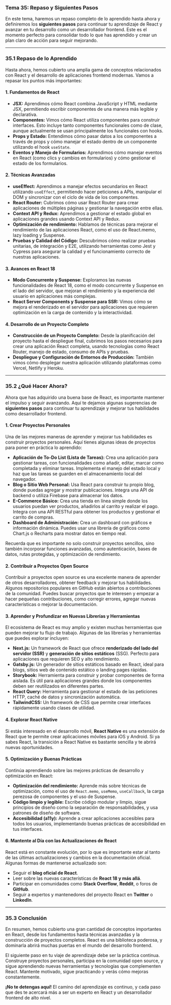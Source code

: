 ### **Tema 35: Repaso y Siguientes Pasos**

En este tema, haremos un repaso completo de lo aprendido hasta ahora y definiremos los **siguientes pasos** para continuar tu aprendizaje de React y avanzar en tu desarrollo como un desarrollador frontend. Este es el momento perfecto para consolidar todo lo que has aprendido y crear un plan claro de acción para seguir mejorando.

---

### **35.1 Repaso de lo Aprendido**

Hasta ahora, hemos cubierto una amplia gama de conceptos relacionados con React y el desarrollo de aplicaciones frontend modernas. Vamos a repasar los puntos más importantes:

#### **1. Fundamentos de React**
- **JSX:** Aprendimos cómo React combina JavaScript y HTML mediante JSX, permitiendo escribir componentes de una manera más legible y declarativa.
- **Componentes:** Vimos cómo React utiliza componentes para construir interfaces. Esto incluye tanto componentes funcionales como de clase, aunque actualmente se usan principalmente los funcionales con hooks.
- **Props y Estado:** Entendimos cómo pasar datos a los componentes a través de props y cómo manejar el estado dentro de un componente utilizando el hook `useState`.
- **Eventos y Manejo de Formularios:** Aprendimos cómo manejar eventos en React (como clics y cambios en formularios) y cómo gestionar el estado de los formularios.

#### **2. Técnicas Avanzadas**
- **useEffect:** Aprendimos a manejar efectos secundarios en React utilizando `useEffect`, permitiendo hacer peticiones a APIs, manipular el DOM y sincronizar con el ciclo de vida de los componentes.
- **React Router:** Cubrimos cómo usar React Router para crear aplicaciones de múltiples páginas y gestionar la navegación entre ellas.
- **Context API y Redux:** Aprendimos a gestionar el estado global en aplicaciones grandes usando Context API y Redux.
- **Optimización de rendimiento:** Hablamos de técnicas para mejorar el rendimiento de las aplicaciones React, como el uso de React.memo, lazy loading y Suspense.
- **Pruebas y Calidad del Código:** Descubrimos cómo realizar pruebas unitarias, de integración y E2E, utilizando herramientas como Jest y Cypress para asegurar la calidad y el funcionamiento correcto de nuestras aplicaciones.

#### **3. Avances en React 18**
- **Modo Concurrente y Suspense:** Exploramos las nuevas funcionalidades de React 18, como el modo concurrente y Suspense en el lado del servidor, que mejoran el rendimiento y la experiencia del usuario en aplicaciones más complejas.
- **React Server Components y Suspense para SSR:** Vimos cómo se mejora el renderizado en el servidor para aplicaciones que requieren optimización en la carga de contenido y la interactividad.

#### **4. Desarrollo de un Proyecto Completo**
- **Construcción de un Proyecto Completo:** Desde la planificación del proyecto hasta el despliegue final, cubrimos los pasos necesarios para crear una aplicación React completa, usando tecnologías como React Router, manejo de estado, consumo de APIs y pruebas.
- **Despliegue y Configuración de Entornos de Producción:** También vimos cómo desplegar nuestra aplicación utilizando plataformas como Vercel, Netlify y Heroku.

---

### **35.2 ¿Qué Hacer Ahora?**

Ahora que has adquirido una buena base de React, es importante mantener el impulso y seguir avanzando. Aquí te dejamos algunas sugerencias de **siguientes pasos** para continuar tu aprendizaje y mejorar tus habilidades como desarrollador frontend.

#### **1. Crear Proyectos Personales**
Una de las mejores maneras de aprender y mejorar tus habilidades es construir proyectos personales. Aquí tienes algunas ideas de proyectos para poner en práctica lo aprendido:

- **Aplicación de To-Do List (Lista de Tareas):** Crea una aplicación para gestionar tareas, con funcionalidades como añadir, editar, marcar como completada y eliminar tareas. Implementa el manejo del estado local y haz que las tareas se guarden en el almacenamiento local del navegador.
- **Blog o Sitio Web Personal:** Usa React para construir tu propio blog, donde puedas agregar y mostrar publicaciones. Integra una API de backend o utiliza Firebase para almacenar los datos.
- **E-Commerce Básico:** Crea una tienda en línea simple donde los usuarios puedan ver productos, añadirlos al carrito y realizar el pago. Integra con una API RESTful para obtener los productos y gestionar el carrito de compras.
- **Dashboard de Administración:** Crea un dashboard con gráficos e información dinámica. Puedes usar una librería de gráficos como Chart.js o Recharts para mostrar datos en tiempo real.
  
Recuerda que es importante no solo construir proyectos sencillos, sino también incorporar funciones avanzadas, como autenticación, bases de datos, rutas protegidas, y optimización de rendimiento.

#### **2. Contribuir a Proyectos Open Source**
Contribuir a proyectos open source es una excelente manera de aprender de otros desarrolladores, obtener feedback y mejorar tus habilidades. Algunos repositorios populares en GitHub están abiertos a contribuciones de la comunidad. Puedes buscar proyectos que te interesen y empezar a hacer pequeñas contribuciones, como corregir errores, agregar nuevas características o mejorar la documentación.

#### **3. Aprender y Profundizar en Nuevas Librerías y Herramientas**
El ecosistema de React es muy amplio y existen muchas herramientas que pueden mejorar tu flujo de trabajo. Algunas de las librerías y herramientas que puedes explorar incluyen:

- **Next.js:** Un framework de React que ofrece **renderizado del lado del servidor (SSR)** y **generación de sitios estáticos** (SSG). Perfecto para aplicaciones que requieren SEO y alto rendimiento.
- **Gatsby.js:** Un generador de sitios estáticos basado en React, ideal para blogs, sitios web de contenido estático o landing pages rápidas.
- **Storybook:** Herramienta para construir y probar componentes de forma aislada. Es útil para aplicaciones grandes donde los componentes deben ser reutilizados en diferentes partes.
- **React Query:** Herramienta para gestionar el estado de las peticiones HTTP, caché de datos y sincronización automática.
- **TailwindCSS:** Un framework de CSS que permite crear interfaces rápidamente usando clases de utilidad.

#### **4. Explorar React Native**
Si estás interesado en el desarrollo móvil, **React Native** es una extensión de React que te permite crear aplicaciones móviles para iOS y Android. Si ya sabes React, la transición a React Native es bastante sencilla y te abrirá nuevas oportunidades.

#### **5. Optimización y Buenas Prácticas**
Continúa aprendiendo sobre las mejores prácticas de desarrollo y optimización en React:

- **Optimización del rendimiento:** Aprende más sobre técnicas de optimización, como el uso de `React.memo`, `useMemo`, `useCallback`, la carga perezosa de componentes y el uso de Suspense.
- **Código limpio y legible:** Escribe código modular y limpio, sigue principios de diseño como la separación de responsabilidades, y usa patrones de diseño de software.
- **Accesibilidad (a11y):** Aprende a crear aplicaciones accesibles para todos los usuarios, implementando buenas prácticas de accesibilidad en tus interfaces.

#### **6. Mantente al Día con las Actualizaciones de React**
React está en constante evolución, por lo que es importante estar al tanto de las últimas actualizaciones y cambios en la documentación oficial. Algunas formas de mantenerse actualizado son:

- Seguir el **blog oficial de React**.
- Leer sobre las nuevas características de **React 18 y más allá**.
- Participar en comunidades como **Stack Overflow**, **Reddit**, o foros de **GitHub**.
- Seguir a expertos y mantenedores del proyecto React en **Twitter** o **LinkedIn**.

---

### **35.3 Conclusión**

En resumen, hemos cubierto una gran cantidad de conceptos importantes en React, desde los fundamentos hasta técnicas avanzadas y la construcción de proyectos completos. React es una biblioteca poderosa, y dominarla abrirá muchas puertas en el mundo del desarrollo frontend.

El siguiente paso en tu viaje de aprendizaje debe ser la práctica continua. Construye proyectos personales, participa en la comunidad open source, y sigue aprendiendo nuevas herramientas y tecnologías que complementen React. Mantente motivado, sigue practicando y verás cómo mejoras constantemente.

**¡No te detengas aquí!** El camino del aprendizaje es continuo, y cada paso que des te acercará más a ser un experto en React y un desarrollador frontend de alto nivel.

